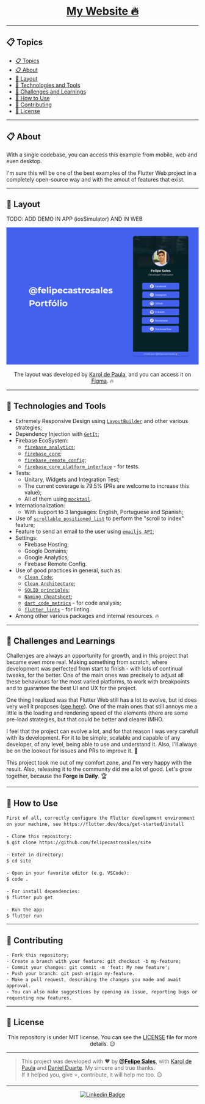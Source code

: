 <h1 align="center"><a href="https://felipecastrosales.com">My Website 🔥</a></h1>

---

## 📋 Topics

- [📋 Topics](#-topics)
- [📋 About](#-about)
- [🎨 Layout](#-layout)
- [🚀 Technologies and Tools](#-technologies-and-tools)
- [🤯 Challenges and Learnings](#-challenges-and-learnings)
- [🤔 How to Use](#-how-to-use)
- [🤝 Contributing](#-contributing)
- [📝 License](#-license)

---

## 📋 About

With a single codebase, you can access this example from mobile, web and even desktop. 

I'm sure this will be one of the best examples of the Flutter Web project in a completely open-source way and with the amout of features that exist.

---

## 🎨 Layout

TODO: ADD DEMO IN APP (iosSimulator) AND IN WEB

   <p align="center">
      <img alt="Website Demo" title="Website Demo" src=".github/capa.png" />
   </p>

   <p align="center">
      The layout was developed by <a href="https://www.instagram.com/karoldepaulasm/">Karol de Paula</a>, and you can access it on <a href="https://www.figma.com/file/Dgq4C5dLgtWK2sb0KebmEZ/%40felipecastrosales---Portfolio?t=IYDbBm4pBIuuB7f7-1">Figma</a>. 🔥
   </p>

---

## 🚀 Technologies and Tools
- Extremely Responsive Design using [`LayoutBuilder`](https://api.flutter.dev/flutter/widgets/LayoutBuilder-class.html) and other various strategies;
- Dependency Injection with [`GetIt`](https://pub.dev/packages/get_it);
- Firebase EcoSystem:
  - [`firebase_analytics`](https://pub.dev/packages/firebase_analytics);
  - [`firebase_core`](https://pub.dev/packages/firebase_core);
  - [`firebase_remote_config`](https://pub.dev/packages/firebase_remote_config);
  - [`firebase_core_platform_interface`](https://pub.dev/packages/firebase_core_platform_interface) - for tests.
- Tests: 
  - Unitary, Widgets and Integration Test;
  - The current coverage is 79.5% (PRs are welcome to increase this value);
  - All of them using [`mocktail`](https://pub.dev/packages/mocktail).
- Internationalization: 
  - With support to 3 languages: English, Portuguese and Spanish;
- Use of [`scrollable_positioned_list`](https://pub.dev/packages/scrollable_positioned_list) to perform the "scroll to index" feature;
- Feature to send an email to the user using [`emailjs API`](https://www.emailjs.com/);
- Settings:
  - Firebase Hosting;
  - Google Domains;
  - Google Analytics;
  - Firebase Remote Config.
- Use of good practices in general, such as: 
  - [`Clean Code`](https://www.google.com/search?q=Clean+Code+book&rlz=1C5CHFA_enBR1041BR1041&sxsrf=AJOqlzWiUKnodTrErtwjEw0mr60aKlAQ9A%3A1679360561304&ei=MQIZZICZEpDM1sQPqrSdsAI&ved=0ahUKEwjA9dLN6ev9AhUQppUCHSpaByYQ4dUDCA8&uact=5&oq=Clean+Code+book&gs_lcp=Cgxnd3Mtd2l6LXNlcnAQAzIFCC4QgAQyBQgAEIAEMgYIABAHEB4yBggAEAcQHjIGCAAQBxAeMgYIABAHEB4yBggAEAcQHjIICAAQBxAeEAoyBggAEAcQHjIGCAAQBxAeOgoIABBHENYEELADOgcIABCwAxBDOg0IABDkAhDWBBCwAxgBOgwILhDIAxCwAxBDGAJKBAhBGABQnQZYnQZg7wdoAXABeACAAaMBiAGjAZIBAzAuMZgBAKABAqABAcgBEcABAdoBBggBEAEYCdoBBggCEAEYCA&sclient=gws-wiz-serp);
  - [`Clean Architecture`](https://www.google.com/search?q=Clean+Architecture+book&rlz=1C5CHFA_enBR1041BR1041&sxsrf=AJOqlzWTbx1VkaRMx9Y0pkUmhUFVrdPbew%3A1679360551842&ei=JwIZZKnyMuLf1sQP0-y2MA&ved=0ahUKEwjpoZHJ6ev9AhXir5UCHVO2DQYQ4dUDCA8&uact=5&oq=Clean+Architecture+book&gs_lcp=Cgxnd3Mtd2l6LXNlcnAQAzIFCC4QgAQyCAgAEIAEEMsBMggIABCABBDLATIICAAQgAQQywEyCAgAEIAEEMsBMggIABCABBDLATIGCAAQFhAeMgYIABAWEB4yBggAEBYQHjIGCAAQFhAeOgoIABBHENYEELADOgcIABCwAxBDOgUIABCABEoECEEYAFC5BVi2CmC4DGgCcAF4AIABnwGIAeAEkgEDMC40mAEAoAEByAEJwAEB&sclient=gws-wiz-serp);
  - [`SOLID principles`](https://www.google.com/search?q=SOLID+principles&rlz=1C5CHFA_enBR1041BR1041&oq=SOLID+principles&aqs=chrome..69i57j69i60j69i61.152j0j4&sourceid=chrome&ie=UTF-8);
  - [`Naming Cheatsheet`](https://github.com/kettanaito/naming-cheatsheet);
  - [`dart_code_metrics`](https://pub.dev/packages/dart_code_metrics) - for code analysis;
  - [`flutter_lints`](https://pub.dev/packages/flutter_lints) - for linting.
- Among other various packages and internal resources. 🔥

---

## 🤯 Challenges and Learnings

Challenges are always an opportunity for growth, and in this project that became even more real. Making something from scratch, where development was perfected from start to finish - with lots of continual tweaks, for the better. One of the main ones was precisely to adjust all these behaviours for the most varied platforms, to work with breakpoints and to guarantee the best UI and UX for the project.

One thing I realized was that Flutter Web still has a lot to evolve, but id does very well it proposes ([see here](https://docs.flutter.dev/development/platform-integration/web/faq#what-scenarios-are-ideal-for-flutter-on-the-web)). One of the main ones that still annoys me a little is the loading and rendering speed of the elements (there are some pre-load strategies, but that could be better and clearer IMHO.

I feel that the project can evolve a lot, and for that reason I was very carefull with its development. For it to be simple, scalable and capable of any developer, of any level, being able to use and understand it. Also, I'll always be on the lookout for issues and PRs to improve it. 🚀

This project took me out of my comfort zone, and I'm very happy with the result. Also, releasing it to the community did me a lot of good. Let's grow together, because the **Forge is Daily**. 🏆

---

## 🤔 How to Use

```
First of all, correctly configure the Flutter development environment on your machine, see https://flutter.dev/docs/get-started/install

- Clone this repository:
$ git clone https://github.com/felipecastrosales/site

- Enter in directory:
$ cd site

- Open in your favorite editor (e.g. VSCode):
$ code .

- For install dependencies:
$ flutter pub get

- Run the app: 
$ flutter run
```

---

## 🤝 Contributing

```
- Fork this repository;
- Create a branch with your feature: git checkout -b my-feature;
- Commit your changes: git commit -m 'feat: My new feature';
- Push your branch: git push origin my-feature.
- Make a pull request, describing the changes you made and await approval.
- You can also make suggestions by opening an issue, reporting bugs or requesting new features.
```

---

## 📝 License

<p align="center">
   This repository is under MIT license. You can see the <a href="https://github.com/felipecastrosales/site/blob/master/LICENSE">LICENSE</a> file for more details. 😉
</p>

---

>This project was developed with ❤️ by **[@Felipe Sales](https://www.linkedin.com/in/felipecastrosales/)**, with [Karol de Paula](https://www.instagram.com/karoldepaulasm/) and [Daniel Duarte](https://www.linkedin.com/in/daniel2d/). My sincere and true thanks.<br>
If it helped you, give ⭐, contribute, it will help me too. 😉

---

   <div align="center">

   [![Linkedin Badge](https://img.shields.io/badge/-Felipe%20Sales-292929?style=flat-square&logo=Linkedin&logoColor=white&link=https://www.linkedin.com/in/felipecastrosales/)](https://www.linkedin.com/in/felipecastrosales/)

   </div>
